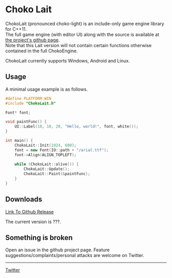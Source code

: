 # Choko Lait

ChokoLait (pronounced choko-light) is an include-only game engine library for C++11.  
The full game engine (with editor UI) along with the source is available at [the project's github page](https://github.com/chokomancarr/ChokoEngine).  
Note that this Lait version will not contain certain functions otherwise contained in the full ChokoEngine.

ChokoLait currently supports Windows, Android and Linux.

## Usage

A minimal usage example is as follows.

```main.cpp
#define PLATFORM_WIN
#include "ChokoLait.h"

Font* font;

void paintFunc() {
	UI::Label(10, 10, 20, "Hello, world!", font, white());
}

int main() {
	ChokoLait::Init(1024, 600);
	font = new Font(IO::path + "/arial.ttf");
	font->Align(ALIGN_TOPLEFT);
	
	while (ChokoLait::alive()) {
		ChokoLait::Update();
		ChokoLait::Paint(&paintFunc);
	}
}
```

## Downloads

[Link To Github Release](https://undefin.ed)

The current version is ???.

## Something is broken

  Open an issue in the github project page.
  Feature suggestions/complaints/personal attacks are welcome on Twitter.

---

[Twitter](https://twitter.com/chokomancarr)